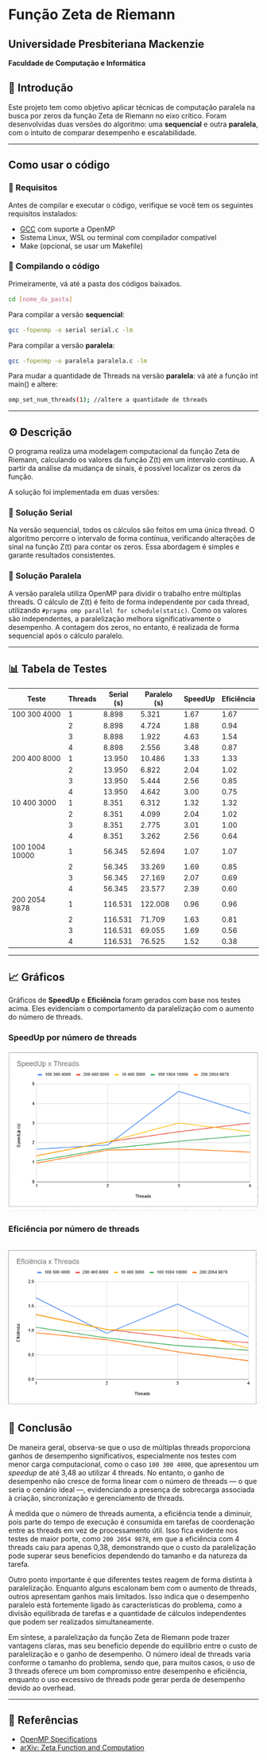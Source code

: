 # Função Zeta de Riemann

## Universidade Presbiteriana Mackenzie  
**Faculdade de Computação e Informática**

## 📘 Introdução

Este projeto tem como objetivo aplicar técnicas de computação paralela na busca por zeros da função Zeta de Riemann no eixo crítico. Foram desenvolvidas duas versões do algoritmo: uma **sequencial** e outra **paralela**, com o intuito de comparar desempenho e escalabilidade.

---

## Como usar o código

### 🔧 Requisitos
Antes de compilar e executar o código, verifique se você tem os seguintes requisitos instalados:

- [GCC](https://gcc.gnu.org/) com suporte a OpenMP
- Sistema Linux, WSL ou terminal com compilador compatível
- Make (opcional, se usar um Makefile)

### 🧪 Compilando o código

Primeiramente, vá até a pasta dos códigos baixados.
```bash
cd [nome_da_pasta]
```

Para compilar a versão **sequencial**:

```bash
gcc -fopenmp -o serial serial.c -lm
```

Para compilar a versão **paralela**:
```bash
gcc -fopenmp -o paralela paralela.c -lm
```

Para mudar a quantidade de Threads na versão **paralela**:
vá até a função int main() e altere:
```bash
omp_set_num_threads(1); //altere a quantidade de threads
```
---

## ⚙️ Descrição

O programa realiza uma modelagem computacional da função Zeta de Riemann, calculando os valores da função Z(t) em um intervalo contínuo. A partir da análise da mudança de sinais, é possível localizar os zeros da função. 

A solução foi implementada em duas versões:

### 🔹 Solução Serial

Na versão sequencial, todos os cálculos são feitos em uma única thread. O algoritmo percorre o intervalo de forma contínua, verificando alterações de sinal na função Z(t) para contar os zeros. Essa abordagem é simples e garante resultados consistentes.

### 🔸 Solução Paralela

A versão paralela utiliza OpenMP para dividir o trabalho entre múltiplas threads. O cálculo de Z(t) é feito de forma independente por cada thread, utilizando `#pragma omp parallel for schedule(static)`. Como os valores são independentes, a paralelização melhora significativamente o desempenho. A contagem dos zeros, no entanto, é realizada de forma sequencial após o cálculo paralelo.

---

## 📊 Tabela de Testes

| Teste              | Threads | Serial (s) | Paralelo (s) | SpeedUp | Eficiência |
|--------------------|---------|------------|---------------|---------|------------|
| 100 300 4000       | 1       | 8.898      | 5.321         | 1.67    | 1.67       |
|                    | 2       | 8.898      | 4.724         | 1.88    | 0.94       |
|                    | 3       | 8.898      | 1.922         | 4.63    | 1.54       |
|                    | 4       | 8.898      | 2.556         | 3.48    | 0.87       |
| 200 400 8000       | 1       | 13.950     | 10.486        | 1.33    | 1.33       |
|                    | 2       | 13.950     | 6.822         | 2.04    | 1.02       |
|                    | 3       | 13.950     | 5.444         | 2.56    | 0.85       |
|                    | 4       | 13.950     | 4.642         | 3.00    | 0.75       |
| 10 400 3000        | 1       | 8.351      | 6.312         | 1.32    | 1.32       |
|                    | 2       | 8.351      | 4.099         | 2.04    | 1.02       |
|                    | 3       | 8.351      | 2.775         | 3.01    | 1.00       |
|                    | 4       | 8.351      | 3.262         | 2.56    | 0.64       |
| 100 1004 10000     | 1       | 56.345     | 52.694        | 1.07    | 1.07       |
|                    | 2       | 56.345     | 33.269        | 1.69    | 0.85       |
|                    | 3       | 56.345     | 27.169        | 2.07    | 0.69       |
|                    | 4       | 56.345     | 23.577        | 2.39    | 0.60       |
| 200 2054 9878      | 1       | 116.531    | 122.008       | 0.96    | 0.96       |
|                    | 2       | 116.531    | 71.709        | 1.63    | 0.81       |
|                    | 3       | 116.531    | 69.055        | 1.69    | 0.56       |
|                    | 4       | 116.531    | 76.525        | 1.52    | 0.38       |

---

## 📈 Gráficos

Gráficos de **SpeedUp** e **Eficiência** foram gerados com base nos testes acima. Eles evidenciam o comportamento da paralelização com o aumento do número de threads.

### SpeedUp por número de threads

![Gráfico de SpeedUp](./SpeedUp.PNG)


### Eficiência por número de threads

![Gráfico de SpeedUp](./Eficiencia.PNG)
---

## 🧠 Conclusão

De maneira geral, observa-se que o uso de múltiplas threads proporciona ganhos de desempenho significativos, especialmente nos testes com menor carga computacional, como o caso `100 300 4000`, que apresentou um *speedup* de até 3,48 ao utilizar 4 threads. No entanto, o ganho de desempenho não cresce de forma linear com o número de threads — o que seria o cenário ideal —, evidenciando a presença de sobrecarga associada à criação, sincronização e gerenciamento de threads.

À medida que o número de threads aumenta, a eficiência tende a diminuir, pois parte do tempo de execução é consumida em tarefas de coordenação entre as threads em vez de processamento útil. Isso fica evidente nos testes de maior porte, como `200 2054 9878`, em que a eficiência com 4 threads caiu para apenas 0,38, demonstrando que o custo da paralelização pode superar seus benefícios dependendo do tamanho e da natureza da tarefa.

Outro ponto importante é que diferentes testes reagem de forma distinta à paralelização. Enquanto alguns escalonam bem com o aumento de threads, outros apresentam ganhos mais limitados. Isso indica que o desempenho paralelo está fortemente ligado às características do problema, como a divisão equilibrada de tarefas e a quantidade de cálculos independentes que podem ser realizados simultaneamente.

Em síntese, a paralelização da função Zeta de Riemann pode trazer vantagens claras, mas seu benefício depende do equilíbrio entre o custo de paralelização e o ganho de desempenho. O número ideal de threads varia conforme o tamanho do problema, sendo que, para muitos casos, o uso de 3 threads oferece um bom compromisso entre desempenho e eficiência, enquanto o uso excessivo de threads pode gerar perda de desempenho devido ao overhead.

---

## 🔗 Referências

- [OpenMP Specifications](https://www.openmp.org/specifications/)
- [arXiv: Zeta Function and Computation](https://arxiv.org/abs/2003.11069)

